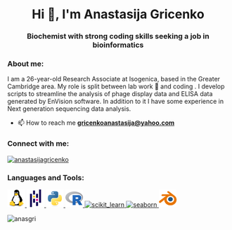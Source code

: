 <h1 align="center">Hi 👋, I'm Anastasija Gricenko</h1>
<h3 align="center">Biochemist with strong coding skills seeking a job in bioinformatics</h3>
<h3 align ="left"> About me:</h3>
<p> I am a 26-year-old Research Associate at Isogenica, based in the Greater Cambridge area. My role is split between lab work 🧬 and coding . I develop scripts to streamline the analysis of phage display data and ELISA data generated by EnVision software. In addition to it I have some experience in Next generation sequencing data analysis.</p>


- 📫 How to reach me **gricenkoanastasija@yahoo.com**

<h3 align="left">Connect with me:</h3>
<p align="left">
<a href="https://linkedin.com/in/anastasijagricenko" target="blank"><img align="center" src="https://raw.githubusercontent.com/rahuldkjain/github-profile-readme-generator/master/src/images/icons/Social/linked-in-alt.svg" alt="anastasijagricenko" height="30" width="40" /></a>
</p>

<h3 align="left">Languages and Tools:</h3>
<p align="left"> <a href="https://www.linux.org/" target="_blank" rel="noreferrer"> <img src="https://raw.githubusercontent.com/devicons/devicon/master/icons/linux/linux-original.svg" alt="linux" width="40" height="40"/> </a> <a href="https://pandas.pydata.org/" target="_blank" rel="noreferrer"> <img src="https://raw.githubusercontent.com/devicons/devicon/2ae2a900d2f041da66e950e4d48052658d850630/icons/pandas/pandas-original.svg" alt="pandas" width="40" height="40"/> </a> <a href="https://www.python.org" target="_blank" rel="noreferrer"> <img src="https://raw.githubusercontent.com/devicons/devicon/master/icons/python/python-original.svg" alt="python" width="40" height="40"/> </a> <a href = "https://www.r-project.org/" target="_blank" rel="noreferrer"> <img src="https://raw.githubusercontent.com/devicons/devicon/refs/heads/master/icons/r/r-original.svg" alt="r" width="40" height="40"/> </a> <a href="https://scikit-learn.org/" target="_blank" rel="noreferrer"> <img src="https://upload.wikimedia.org/wikipedia/commons/0/05/Scikit_learn_logo_small.svg" alt="scikit_learn" width="40" height="40"/> </a> <a href="https://seaborn.pydata.org/" target="_blank" rel="noreferrer"> <img src="https://seaborn.pydata.org/_images/logo-mark-lightbg.svg" alt="seaborn" width="40" height="40"/> </a> 
<a href="https://www.blender.org/" target="_blank" rel="noreferrer"> <img src="https://raw.githubusercontent.com/devicons/devicon/refs/heads/master/icons/blender/blender-original.svg" alt="blender" width="40" height="40"/> </a> 
</p>

<p><img align="center" src="https://github-readme-stats.vercel.app/api/top-langs?username=anasgri&show_icons=true&locale=en&layout=compact" alt="anasgri" /></p>
